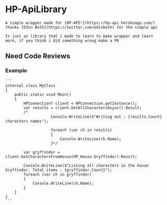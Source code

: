 # HP-ApiLibrary

	A simple wrapper made for [HP-API!](https://hp-api.herokuapp.com/) thanks [Edin Beth](https://twitter.com/edinbeth) for the simple api

	Is just an library that i made to learn to make wrapper and learn more, if you think i did something wrong make a PR 


## Need Code Reviews 

### Example 

	```
	internal class MyClass
    {
        public static void Main()
        {
            HPConnection? client = HPConnection.getInstance();
            var results = client.GetAllCharactersAsync().Result;
            /*
                        Console.WriteLine($"Writing out : {results.Count} characters names");

                        foreach (var ch in results)
                        {
                            Console.WriteLine(ch.Name);
                        }*/

            var gryffindor = client.GetCharactersFromHouse(HP_House.Gryffindor).Result;

            Console.WriteLine($"Listing all characters in the house Gryffindor, Total items : {gryffindor.Count}");
            foreach (var ch in gryffindor)
            {
                Console.WriteLine(ch.Name);
            }
        }
    }
	```